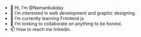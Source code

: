 - 👋 Hi, I’m @Namanbukday
- 👀 I’m interested in web development and graphic designing.
- 🌱 I’m currently learning Frontend js
- 💞️ I’m looking to collaborate on anything to be honest.
- 📫 How to reach me linkedin.

<!---
Namanbukday/Namanbukday is a ✨ special ✨ repository because its `README.md` (this file) appears on your GitHub profile.
You can click the Preview link to take a look at your changes.
--->
